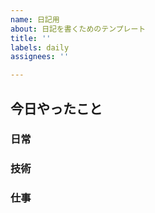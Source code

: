 ```yaml
---
name: 日記用
about: 日記を書くためのテンプレート
title: ''
labels: daily
assignees: ''

---
```


## 今日やったこと


### 日常


### 技術


### 仕事
